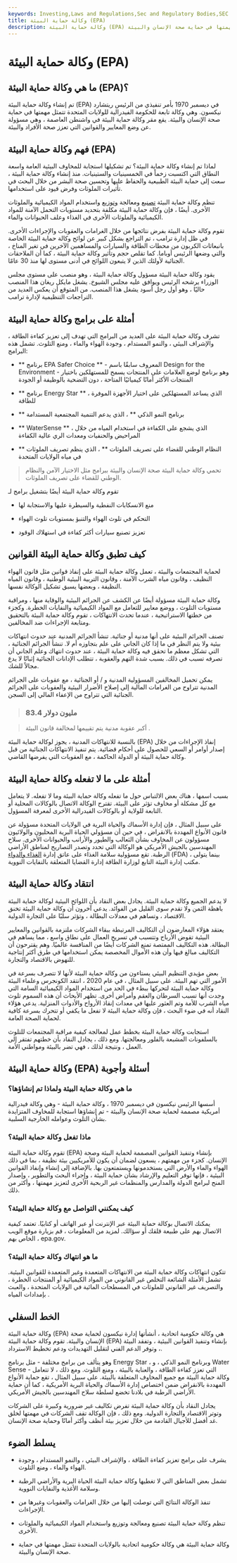 ```yaml
---
keywords: Investing,Laws and Regulations,Sec and Regulatory Bodies,SEC
title: وكالة حماية البيئة (EPA)
description: وكالة حماية البيئة (EPA) هي وكالة تابعة للحكومة الفيدرالية للولايات المتحدة تتمثل مهمتها في حماية صحة الإنسان والبيئة.
---
```


# وكالة حماية البيئة (EPA)
## ما هي وكالة حماية البيئة (EPA)؟

تم إنشاء وكالة حماية البيئة (EPA) في ديسمبر 1970 بأمر تنفيذي من الرئيس ريتشارد نيكسون. وهي وكالة تابعة للحكومة الفيدرالية للولايات المتحدة تتمثل مهمتها في حماية صحة الإنسان والبيئة. يقع مقر وكالة حماية البيئة في واشنطن العاصمة ، وهي مسؤولة عن وضع المعايير والقوانين التي تعزز صحة الأفراد والبيئة.

## فهم وكالة حماية البيئة (EPA)

لماذا تم إنشاء وكالة حماية البيئة؟ تم تشكيلها استجابة للمخاوف البيئية العامة واسعة النطاق التي اكتسبت زخماً في الخمسينيات والستينيات. منذ إنشاء وكالة حماية البيئة ، سعت إلى حماية البيئة الطبيعية والحفاظ عليها وتحسين صحة البشر من خلال البحث في تأثيرات الملوثات وفرض قيود على استخدامها.

تنظم وكالة حماية البيئة [تصنيع](/manufacturing) ومعالجة [وتوزيع](/distribution) واستخدام المواد الكيميائية والملوثات الأخرى. أيضًا ، فإن وكالة حماية البيئة مكلفة بتحديد مستويات التحمل الآمنة للمواد الكيميائية والملوثات الأخرى في الغذاء وعلف الحيوانات والماء.

تقوم وكالة حماية البيئة بفرض نتائجها من خلال الغرامات والعقوبات والإجراءات الأخرى. في ظل إدارة ترامب ، تم التراجع بشكل كبير عن لوائح وكالة حماية البيئة الخاصة بانبعاثات الكربون من محطات الطاقة والسيارات والمساهمين الآخرين في تغير المناخ ، والتي وضعها الرئيس أوباما. كما تقلص حجم وتأثير وكالة حماية البيئة ، كما أن الملاحقات الجنائية لأولئك الذين لا يتبعون اللوائح في أدنى مستوى لها منذ 30 عامًا.

يقود وكالة حماية البيئة مسؤول وكالة حماية البيئة ، وهو منصب على مستوى مجلس الوزراء يرشحه الرئيس ويوافق عليه مجلس الشيوخ. يشغل مايكل ريغان هذا المنصب حاليًا ، وهو أول رجل أسود يشغل هذا المنصب. من المتوقع أن يعكس العديد من التراجعات التنظيمية لإدارة ترامب.

## أمثلة على برامج وكالة حماية البيئة

تشرف وكالة حماية البيئة على العديد من البرامج التي تهدف إلى تعزيز كفاءة الطاقة ، والإشراف البيئي ، والنمو المستدام ، وجودة الهواء والماء ، ومنع التلوث. تشمل هذه البرامج:

- ** برنامج EPA Safer Choice ** - المعروف سابقًا باسم Design for the Environment - وهو برنامج لوضع العلامات على المنتجات يسمح للمستهلكين باختيار المنتجات الأكثر أمانًا كيميائيًا المتاحة ، دون التضحية بالوظيفة أو الجودة

- ** برنامج Energy Star ** ، الذي يساعد المستهلكين على اختيار الأجهزة الموفرة للطاقة

- ** برنامج النمو الذكي ** ، الذي يدعم التنمية المجتمعية المستدامة

- ** WaterSense ** ، الذي يشجع على الكفاءة في استخدام المياه من خلال المراحيض والحنفيات ومعدات الري عالية الكفاءة

- ** النظام الوطني للقضاء على تصريف الملوثات ** ، الذي ينظم تصريف الملوثات في مياه الولايات المتحدة

> تحمي وكالة حماية البيئة صحة الإنسان والبيئة ببرامج مثل الاختيار الآمن والنظام الوطني للقضاء على تصريف الملوثات.

>

تقوم وكالة حماية البيئة أيضًا بتشغيل برامج لـ

- منع الانسكابات النفطية والسيطرة عليها والاستجابة لها

- التحكم في تلوث الهواء والتنبؤ بمستويات تلوث الهواء

- تعزيز تصنيع سيارات أكثر كفاءة في استهلاك الوقود

## كيف تطبق وكالة حماية البيئة القوانين

لحماية المجتمعات والبيئة ، تعمل وكالة حماية البيئة على إنفاذ قوانين مثل قانون الهواء النظيف ، وقانون مياه الشرب الآمنة ، وقانون التربية البيئية الوطنية ، وقانون المياه النظيفة ، وبعضها يسبق تشكيل الوكالة نفسها.

وكالة حماية البيئة مسؤولة أيضًا عن الكشف عن الجرائم البيئية والوقاية منها ، ومراقبة مستويات التلوث ، ووضع معايير للتعامل مع المواد الكيميائية والنفايات الخطرة. وكجزء من خطتها الاستراتيجية ، عندما تحدث الانتهاكات ، تقوم وكالة حماية البيئة بالتحقيق ومتابعة الإجراءات ضد المخالفين.

تصنف الجرائم البيئية على أنها مدنية أو جنائية. تنشأ الجرائم المدنية عند حدوث انتهاكات بيئية ولا يتم النظر في ما إذا كان الجاني على علم بتجاوزه أم لا. تنشأ الجرائم الجنائية ، التي تشكل معظم ما تحقق فيه وكالة حماية البيئة ، عند حدوث انتهاك وعلم الجاني أن تصرفه تسبب في ذلك. بسبب شدة التهم والعقوبة ، تتطلب الإدانات الجنائية إثباتًا لا يدع مجالاً للشك.

يمكن تحميل المخالفين المسؤولية المدنية و / أو الجنائية ، مع عقوبات على الجرائم المدنية تتراوح من الغرامات المالية إلى إصلاح الأضرار البيئية والعقوبات على الجرائم الجنائية التي تتراوح من الإعفاء المالي إلى السجن.

> ### 83.4 مليون دولار

> أكبر عقوبة مدنية يتم تقييمها لمخالفة قانون البيئة .

>

بالنسبة للانتهاكات المدنية ، يجوز لوكالة حماية البيئة (EPA) إنفاذ الإجراءات من خلال إصدار أوامر أو السعي للحصول على أحكام قضائية. يتم تنفيذ الانتهاكات الجنائية من قبل وكالة حماية البيئة أو الدولة الحاكمة ، مع العقوبات التي يفرضها القاضي.

## أمثلة على ما لا تفعله وكالة حماية البيئة

بسبب اسمها ، هناك بعض الالتباس حول ما تفعله وكالة حماية البيئة وما لا تفعله. لا يتعامل مع كل مشكلة أو مخاوف تؤثر على البيئة. تقترح الوكالة الاتصال بالوكالات المحلية أو التابعة للولاية أو بالوكالات الفيدرالية الأخرى لمعرفة المسؤول.

على سبيل المثال ، فإن إدارة الأسماك والحياة البرية في الولايات المتحدة مسؤولة عن قانون الأنواع المهددة بالانقراض ، في حين أن مسؤولي الحياة البرية المحليون والولائيون مسؤولون عن المخاوف بشأن الثعالب والطيور والأرانب والحيوانات الأخرى. سلاح المهندسين بالجيش الأمريكي هو الوكالة التي تحدد وتصدر التصاريح لمناطق الأراضي الرطبة. تقع مسؤولية سلامة الغذاء على عاتق إدارة [الغذاء والدواء](/fda) (FDA) ، بينما يتولى مكتب إدارة البيئة التابع لوزارة الطاقة إدارة القضايا المتعلقة بالنفايات النووية.

## انتقاد وكالة حماية البيئة

لا يدعم الجميع وكالة حماية البيئة. يجادل بعض النقاد بأن اللوائح البيئية لوكالة حماية البيئة باهظة الثمن ولا تقدم سوى القليل من الفوائد. يدعي آخرون أن وكالة حماية البيئة تخنق الاقتصاد ، وتساهم في معدلات البطالة ، وتؤثر سلبًا على التجارة الدولية.

يعتقد هؤلاء المعارضون أن التكاليف المرتبطة ببقاء الشركات ملتزمة بالقوانين والمعايير البيئية تقوض الأرباح وتتسبب في تسريح العمال على نطاق واسع ، مما يساهم في البطالة. هذه التكاليف الممتصة تمنع الشركات أيضًا من المنافسة عالميًا. وهم يقترحون أن التكاليف مبالغ فيها وأن هذه الأموال المخصصة يمكن استخدامها في طرق أكثر إنتاجية للنهوض بالاقتصاد والتجارة.

بعض مؤيدي التنظيم البيئي يستاءون من وكالة حماية البيئة لأنها لا تتصرف بسرعة في الأمور التي تهم البيئة. على سبيل المثال ، في عام 2020 ، انتقد الكونجرس وعلماء البيئة وكالة حماية البيئة لتحركها ببطء في الحد من استخدام المواد الكيميائية السامة التي وجدت أنها تسبب السرطان والعقم وأمراض أخرى. تظهر الأبحاث أن هذه السموم تلوث مياه الشرب للأمة وتم العثور عليها في معدات إنقاذ الأرواح والأدوات المنزلية. يدعي هؤلاء النقاد أنه في ضوء البحث ، فإن وكالة حماية البيئة لا تفعل ما يكفي أو تتحرك بسرعة كافية لحماية الصحة العامة.

استجابت وكالة حماية البيئة بخطط عمل لمعالجة كيفية مراقبة المجتمعات للتلوث بالسلفونات المشبعة بالفلور ومعالجتها. ومع ذلك ، يجادل النقاد بأن خطتهم تفتقر إلى العمل ، ونتيجة لذلك ، فهي تضر بالبيئة ومواطني الأمة.

## وكالة حماية البيئة (EPA) أسئلة وأجوبة

### ما هي وكالة حماية البيئة ولماذا تم إنشاؤها؟

أسسها الرئيس نيكسون في ديسمبر 1970 ، وكالة حماية البيئة - وهي وكالة فيدرالية أمريكية مصممة لحماية صحة الإنسان والبيئة - تم إنشاؤها استجابة للمخاوف المتزايدة بشأن التلوث وعوامله الخارجية السلبية.

### ماذا تفعل وكالة حماية البيئة؟

تقوم وكالة حماية البيئة (EPA) بإنشاء وتنفيذ القوانين المصممة لحماية البيئة وصحة الإنسان. كجزء من مهمتهم ، يسعون لضمان أن يكون للأمريكيين بيئة نظيفة ، بما في ذلك الهواء والماء والأرض التي يستخدمونها ويستمتعون بها. بالإضافة إلى إنشاء وإنفاذ القوانين البيئية ، فإنها توفر التعليم والإرشاد بشأن حماية البيئة ، وإجراء البحث والتطوير ، وإصدار المنح لبرامج الدولة والمدارس والمنظمات غير الربحية الأخرى لتعزيز مهمتها ، وأكثر من ذلك.

### كيف يمكنني التواصل مع وكالة حماية البيئة؟

يمكنك الاتصال بوكالة حماية البيئة عبر الإنترنت أو عبر الهاتف أو كتابيًا. تعتمد كيفية الاتصال بهم على طبيعة قلقك أو سؤالك. لمزيد من المعلومات ، قم بزيارة موقع الويب الخاص بهم ، epa.gov.

### ما هو انتهاك وكالة حماية البيئة؟

تتكون انتهاكات وكالة حماية البيئة من الانتهاكات المتعمدة وغير المتعمدة للقوانين البيئية. تشمل الأمثلة الشائعة التخلص غير القانوني من المواد الكيميائية أو المنتجات الخطرة ، والتصريف غير القانوني للملوثات في المسطحات المائية في الولايات المتحدة ، والعبث بإمدادات المياه .

## الخط السفلي

وكالة حماية البيئة (EPA) هي وكالة حكومية اتحادية ، أنشأتها إدارة نيكسون لحماية صحة الإنسان والبيئة. تقوم وكالة حماية البيئة (EPA) بإنشاء وتنفيذ القوانين البيئية ، وتفقد البيئة ، وتوفر الدعم الفني لتقليل التهديدات ودعم تخطيط الاسترداد.

وهو يتألف من برامج مختلفة - مثل برنامج Energy Star ، وبرنامج النمو الذكي ، و Water Sense - التي تعزز كفاءة الطاقة ، والعناية بالبيئة ، ومنع التلوث. ومع ذلك ، لا تتعامل وكالة حماية البيئة مع جميع المخاوف المتعلقة بالبيئة. على سبيل المثال ، تقع حماية الأنواع المهددة بالانقراض ضمن اختصاص إدارة الأسماك والحياة البرية الأمريكية ، كما أن حماية الأراضي الرطبة في بلادنا تخضع لسلطة سلاح المهندسين بالجيش الأمريكي.

يجادل النقاد بأن وكالة حماية البيئة تفرض تكاليف غير ضرورية وكبيرة على الشركات وتوتر الاقتصاد والتجارة الدولية. ومع ذلك ، فإن الوكالة تقف الشركات في مهمتها لخلق غد أفضل للأجيال القادمة من خلال تعزيز بيئة أنظف وأكثر أمانًا وحماية صحة الإنسان.

## يسلط الضوء

- يشرف على برامج تعزيز كفاءة الطاقة ، والإشراف البيئي ، والنمو المستدام ، وجودة الهواء والماء ، ومنع التلوث.

- تشمل بعض المناطق التي لا تغطيها وكالة حماية البيئة الحياة البرية والأراضي الرطبة وسلامة الأغذية والنفايات النووية.

- تنفذ الوكالة النتائج التي توصلت إليها من خلال الغرامات والعقوبات وغيرها من الإجراءات.

- تنظم وكالة حماية البيئة تصنيع ومعالجة وتوزيع واستخدام المواد الكيميائية والملوثات الأخرى.

- وكالة حماية البيئة هي وكالة حكومية اتحادية بالولايات المتحدة تتمثل مهمتها في حماية صحة الإنسان والبيئة.

